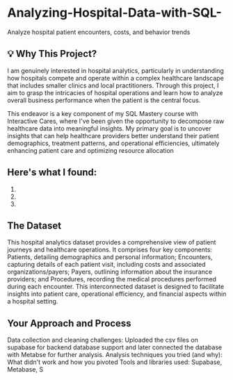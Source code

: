 # Analyzing-Hospital-Data-with-SQL-
Analyze hospital patient encounters, costs, and behavior trends

## 💡 Why This Project?
I am genuinely interested in hospital analytics, particularly in understanding how hospitals compete and operate within a complex healthcare landscape that includes smaller clinics and local practitioners. Through this project, I aim to grasp the intricacies of hospital operations and learn how to analyze overall business performance when the patient is the central focus. 

This endeavor is a key component of my SQL Mastery course with Interactive Cares, where I've been given the opportunity to decompose raw healthcare data into meaningful insights. My primary goal is to uncover insights that can help healthcare providers better understand their patient demographics, treatment patterns, and operational efficiencies, ultimately enhancing patient care and optimizing resource allocation

## Here's what I found:
1.
2.
3.

## The Dataset
This hospital analytics dataset provides a comprehensive view of patient journeys and healthcare operations. It comprises four key components: Patients, detailing demographics and personal information; Encounters, capturing details of each patient visit, including costs and associated organizations/payers; Payers, outlining information about the insurance providers; and Procedures, recording the medical procedures performed during each encounter. This interconnected dataset is designed to facilitate insights into patient care, operational efficiency, and financial aspects within a hospital setting.

## Your Approach and Process
Data collection and cleaning challenges: Uploaded the csv files on supabase for backend database support and later connected the database with Metabse for further analysis. 
Analysis techniques you tried (and why): 
What didn't work and how you pivoted
Tools and libraries used: Supabase, Metabase, S
